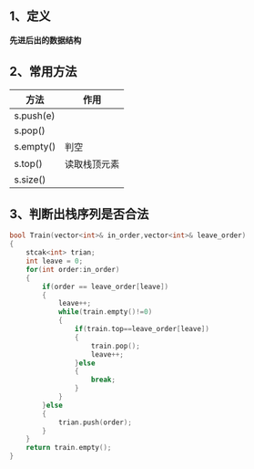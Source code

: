 ## 1、定义
**先进后出的数据结构**
## 2、常用方法
| 方法 | 作用 |
| ---- | ---- |
| s.push(e) |  |
| s.pop() |  |
| s.empty() | 判空 |
| s.top() | 读取栈顶元素 |
| s.size() |  |
## 3、判断出栈序列是否合法
```cpp
bool Train(vector<int>& in_order,vector<int>& leave_order)
{
	stcak<int> trian;
	int leave = 0;
	for(int order:in_order)
	{
		if(order == leave_order[leave])
		{
			leave++;
			while(train.empty()!=0)
			{
				if(train.top==leave_order[leave])
				{
					train.pop();
					leave++;
				}else
				{
					break;
				}
			}
		}else
		{
			trian.push(order);
		}
	}
	return train.empty();
}
```